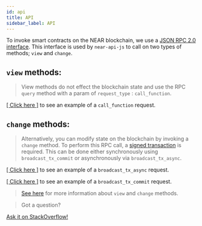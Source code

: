 ```yaml
---
id: api 
title: API
sidebar_label: API
---
```

To invoke smart contracts on the NEAR blockchain, we use a [JSON RPC 2.0 interface](/docs/api/rpc). This interface is used by `near-api-js` to call on two types of methods; `view` and `change`.

## `view` methods:

>View methods do not effect the blockchain state and use the RPC `query` method with a param of `request_type` : `call_function`.

[[ Click here ]](/docs/api/rpc#call-a-contract-function) to see an example of a `call_function` request.


## `change` methods:

>Alternatively, you can modify state on the blockchain by invoking a `change` method. To perform this RPC call, a [signed transaction](/docs/tutorials/create-transactions) is required. This can be done either synchronously using `broadcast_tx_commit` or asynchronously via `broadcast_tx_async`. 

[[ Click here ]](/docs/api/rpc#send-transaction-async) to see an example of a `broadcast_tx_async` request.

[[ Click here ]](/docs/api/rpc#send-transaction-await) to see an example of a `broadcast_tx_commit` request.

<blockquote class="info">

[See here](/docs/roles/developer/contracts/assemblyscript#view-and-change-functions) for more information about `view` and `change` methods.

</blockquote>

>Got a question?
<a href="https://stackoverflow.com/questions/tagged/nearprotocol">
  <h8>Ask it on StackOverflow!</h8></a>
